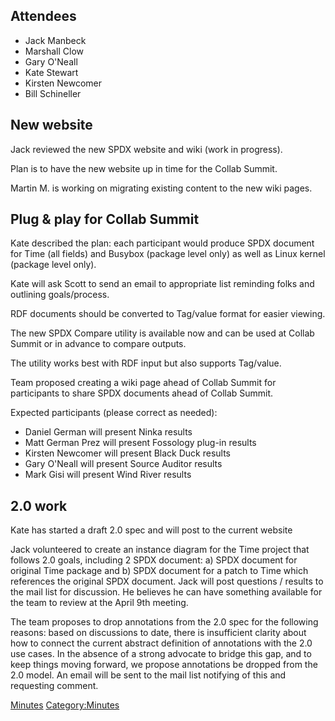 ## Attendees

  - Jack Manbeck
  - Marshall Clow
  - Gary O'Neall
  - Kate Stewart
  - Kirsten Newcomer
  - Bill Schineller

## New website

Jack reviewed the new SPDX website and wiki (work in progress).

Plan is to have the new website up in time for the Collab Summit.

Martin M. is working on migrating existing content to the new wiki
pages.

## Plug & play for Collab Summit

Kate described the plan: each participant would produce SPDX document
for Time (all fields) and Busybox (package level only) as well as Linux
kernel (package level only).

Kate will ask Scott to send an email to appropriate list reminding folks
and outlining goals/process.

RDF documents should be converted to Tag/value format for easier
viewing.

The new SPDX Compare utility is available now and can be used at Collab
Summit or in advance to compare outputs.

The utility works best with RDF input but also supports Tag/value.

Team proposed creating a wiki page ahead of Collab Summit for
participants to share SPDX documents ahead of Collab Summit.

Expected participants (please correct as needed):

  - Daniel German will present Ninka results
  - Matt German Prez will present Fossology plug-in results
  - Kirsten Newcomer will present Black Duck results
  - Gary O'Neall will present Source Auditor results
  - Mark Gisi will present Wind River results

## 2.0 work

Kate has started a draft 2.0 spec and will post to the current website

Jack volunteered to create an instance diagram for the Time project that
follows 2.0 goals, including 2 SPDX document: a) SPDX document for
original Time package and b) SPDX document for a patch to Time which
references the original SPDX document. Jack will post questions /
results to the mail list for discussion. He believes he can have
something available for the team to review at the April 9th meeting.

The team proposes to drop annotations from the 2.0 spec for the
following reasons: based on discussions to date, there is insufficient
clarity about how to connect the current abstract definition of
annotations with the 2.0 use cases. In the absence of a strong advocate
to bridge this gap, and to keep things moving forward, we propose
annotations be dropped from the 2.0 model. An email will be sent to the
mail list notifying of this and requesting comment.

[Minutes](Category:Technical "wikilink")
[Category:Minutes](Category:Minutes "wikilink")
